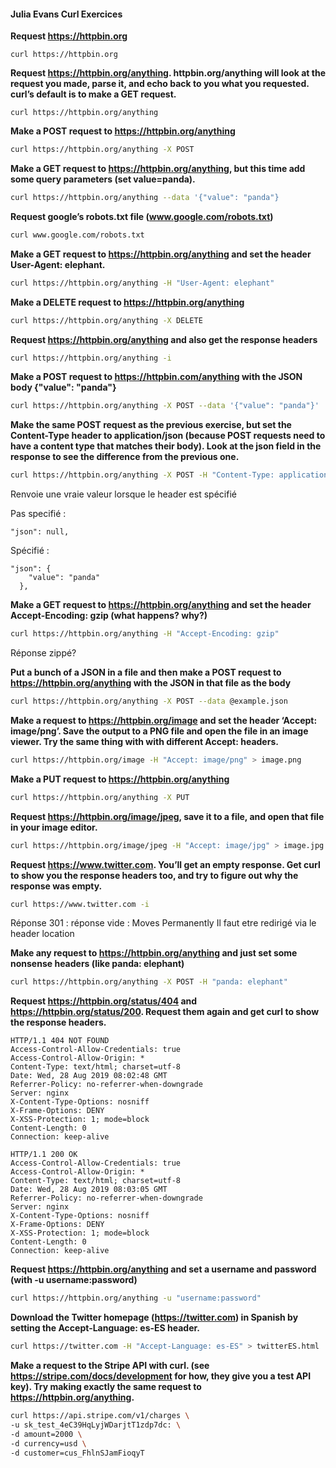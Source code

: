 #### Julia Evans Curl Exercices

**Request https://httpbin.org**

```curl https://httpbin.org```

**Request https://httpbin.org/anything. httpbin.org/anything will look at the request you made, parse it, and echo back to you what you requested. curl’s default is to make a GET request.**

```
curl https://httpbin.org/anything
```

**Make a POST request to https://httpbin.org/anything**

```bash
curl https://httpbin.org/anything -X POST
```



**Make a GET request to https://httpbin.org/anything, but this time add some query parameters (set value=panda).**

```bash
curl https://httpbin.org/anything --data '{"value": "panda"}
```

**Request google’s robots.txt file (www.google.com/robots.txt)**

```bash
curl www.google.com/robots.txt
```

**Make a GET request to https://httpbin.org/anything and set the header User-Agent: elephant.**

```bash
curl https://httpbin.org/anything -H "User-Agent: elephant"
```

**Make a DELETE request to https://httpbin.org/anything**

```bash
curl https://httpbin.org/anything -X DELETE
```

**Request https://httpbin.org/anything and also get the response headers**

```bash
curl https://httpbin.org/anything -i
```

**Make a POST request to https://httpbin.com/anything with the JSON body {"value": "panda"}**

```bash
curl https://httpbin.org/anything -X POST --data '{"value": "panda"}'
```

**Make the same POST request as the previous exercise, but set the Content-Type header to application/json (because POST requests need to have a content type that matches their body). Look at the json field in the response to see the difference from the previous one.**

```bash
curl https://httpbin.org/anything -X POST -H "Content-Type: application/json" --data '{"value": "panda"}'
```

Renvoie une vraie valeur lorsque le header est spécifié

Pas specifié : 

```
"json": null,
```

Spécifié :

```
"json": {
    "value": "panda"
  },
```

**Make a GET request to https://httpbin.org/anything and set the header Accept-Encoding: gzip (what happens? why?)**

```bash
curl https://httpbin.org/anything -H "Accept-Encoding: gzip"
```

Réponse zippé?

**Put a bunch of a JSON in a file and then make a POST request to https://httpbin.org/anything with the JSON in that file as the body**

```bash
curl https://httpbin.org/anything -X POST --data @example.json
```

**Make a request to https://httpbin.org/image and set the header ‘Accept: image/png’. Save the output to a PNG file and open the file in an image viewer. Try the same thing with with different Accept: headers.**

```bash
curl https://httpbin.org/image -H "Accept: image/png" > image.png
```

**Make a PUT request to https://httpbin.org/anything**

```bash
curl https://httpbin.org/anything -X PUT
```

**Request https://httpbin.org/image/jpeg, save it to a file, and open that file in your image editor.**

```bash
curl https://httpbin.org/image/jpeg -H "Accept: image/jpg" > image.jpg
```

**Request https://www.twitter.com. You’ll get an empty response. Get curl to show you the response headers too, and try to figure out why the response was empty.**

```bash
curl https://www.twitter.com -i
```

Réponse 301 : réponse vide : Moves Permanently
Il faut etre redirigé via le header location

**Make any request to https://httpbin.org/anything and just set some nonsense headers (like panda: elephant)**

```bash
curl https://httpbin.org/anything -X POST -H "panda: elephant"
```

**Request https://httpbin.org/status/404 and https://httpbin.org/status/200. Request them again and get curl to show the response headers.**

```http
HTTP/1.1 404 NOT FOUND
Access-Control-Allow-Credentials: true
Access-Control-Allow-Origin: *
Content-Type: text/html; charset=utf-8
Date: Wed, 28 Aug 2019 08:02:48 GMT
Referrer-Policy: no-referrer-when-downgrade
Server: nginx
X-Content-Type-Options: nosniff
X-Frame-Options: DENY
X-XSS-Protection: 1; mode=block
Content-Length: 0
Connection: keep-alive
```

```http
HTTP/1.1 200 OK
Access-Control-Allow-Credentials: true
Access-Control-Allow-Origin: *
Content-Type: text/html; charset=utf-8
Date: Wed, 28 Aug 2019 08:03:05 GMT
Referrer-Policy: no-referrer-when-downgrade
Server: nginx
X-Content-Type-Options: nosniff
X-Frame-Options: DENY
X-XSS-Protection: 1; mode=block
Content-Length: 0
Connection: keep-alive
```

**Request https://httpbin.org/anything and set a username and password (with -u username:password)**

```bash
curl https://httpbin.org/anything -u "username:password"
```

**Download the Twitter homepage (https://twitter.com) in Spanish by setting the Accept-Language: es-ES header.**

```bash
curl https://twitter.com -H "Accept-Language: es-ES" > twitterES.html
```

**Make a request to the Stripe API with curl. (see https://stripe.com/docs/development for how, they give you a test API key). Try making exactly the same request to https://httpbin.org/anything.**

```bash
curl https://api.stripe.com/v1/charges \
-u sk_test_4eC39HqLyjWDarjtT1zdp7dc: \
-d amount=2000 \
-d currency=usd \
-d customer=cus_FhlnSJamFioqyT
```



